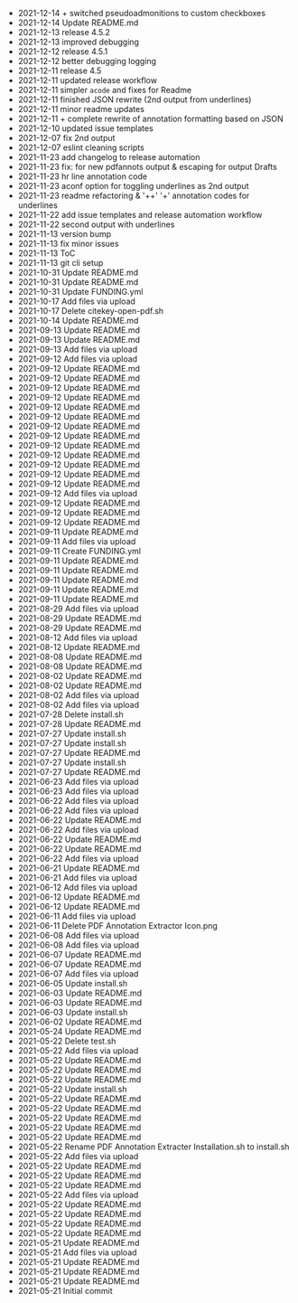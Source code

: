 - 2021-12-14	+ switched pseudoadmonitions to custom checkboxes
- 2021-12-14	Update README.md
- 2021-12-13	release 4.5.2
- 2021-12-13	improved debugging
- 2021-12-12	release 4.5.1
- 2021-12-12	better debugging logging
- 2021-12-11	release 4.5
- 2021-12-11	updated release workflow
- 2021-12-11	simpler `acode` and fixes for Readme
- 2021-12-11	finished JSON rewrite (2nd output from underlines)
- 2021-12-11	minor readme updates
- 2021-12-11	+ complete rewrite of annotation formatting based on JSON
- 2021-12-10	updated issue templates
- 2021-12-07	fix 2nd output
- 2021-12-07	eslint cleaning scripts
- 2021-11-23	add changelog to release automation
- 2021-11-23	fix: for new pdfannots output & escaping for output Drafts
- 2021-11-23	hr line annotation code
- 2021-11-23	aconf option for toggling underlines as 2nd output
- 2021-11-23	readme refactoring & '++' '+' annotation codes for underlines
- 2021-11-22	add issue templates and release automation workflow
- 2021-11-22	second output with underlines
- 2021-11-13	version bump
- 2021-11-13	fix minor issues
- 2021-11-13	ToC
- 2021-11-13	git cli setup
- 2021-10-31	Update README.md
- 2021-10-31	Update README.md
- 2021-10-31	Update FUNDING.yml
- 2021-10-17	Add files via upload
- 2021-10-17	Delete citekey-open-pdf.sh
- 2021-10-14	Update README.md
- 2021-09-13	Update README.md
- 2021-09-13	Update README.md
- 2021-09-13	Add files via upload
- 2021-09-12	Add files via upload
- 2021-09-12	Update README.md
- 2021-09-12	Update README.md
- 2021-09-12	Update README.md
- 2021-09-12	Update README.md
- 2021-09-12	Update README.md
- 2021-09-12	Update README.md
- 2021-09-12	Update README.md
- 2021-09-12	Update README.md
- 2021-09-12	Update README.md
- 2021-09-12	Update README.md
- 2021-09-12	Update README.md
- 2021-09-12	Update README.md
- 2021-09-12	Update README.md
- 2021-09-12	Add files via upload
- 2021-09-12	Update README.md
- 2021-09-12	Update README.md
- 2021-09-12	Update README.md
- 2021-09-11	Update README.md
- 2021-09-11	Add files via upload
- 2021-09-11	Create FUNDING.yml
- 2021-09-11	Update README.md
- 2021-09-11	Update README.md
- 2021-09-11	Update README.md
- 2021-09-11	Update README.md
- 2021-09-11	Update README.md
- 2021-08-29	Add files via upload
- 2021-08-29	Update README.md
- 2021-08-29	Update README.md
- 2021-08-12	Add files via upload
- 2021-08-12	Update README.md
- 2021-08-08	Update README.md
- 2021-08-08	Update README.md
- 2021-08-02	Update README.md
- 2021-08-02	Update README.md
- 2021-08-02	Add files via upload
- 2021-08-02	Add files via upload
- 2021-07-28	Delete install.sh
- 2021-07-28	Update README.md
- 2021-07-27	Update install.sh
- 2021-07-27	Update install.sh
- 2021-07-27	Update README.md
- 2021-07-27	Update install.sh
- 2021-07-27	Update README.md
- 2021-06-23	Add files via upload
- 2021-06-23	Add files via upload
- 2021-06-22	Add files via upload
- 2021-06-22	Add files via upload
- 2021-06-22	Update README.md
- 2021-06-22	Add files via upload
- 2021-06-22	Update README.md
- 2021-06-22	Update README.md
- 2021-06-22	Add files via upload
- 2021-06-21	Update README.md
- 2021-06-21	Add files via upload
- 2021-06-12	Add files via upload
- 2021-06-12	Update README.md
- 2021-06-12	Update README.md
- 2021-06-11	Add files via upload
- 2021-06-11	Delete PDF Annotation Extractor Icon.png
- 2021-06-08	Add files via upload
- 2021-06-08	Add files via upload
- 2021-06-07	Update README.md
- 2021-06-07	Update README.md
- 2021-06-07	Add files via upload
- 2021-06-05	Update install.sh
- 2021-06-03	Update README.md
- 2021-06-03	Update README.md
- 2021-06-03	Update install.sh
- 2021-06-02	Update README.md
- 2021-05-24	Update README.md
- 2021-05-22	Delete test.sh
- 2021-05-22	Add files via upload
- 2021-05-22	Update README.md
- 2021-05-22	Update README.md
- 2021-05-22	Update README.md
- 2021-05-22	Update install.sh
- 2021-05-22	Update README.md
- 2021-05-22	Update README.md
- 2021-05-22	Update README.md
- 2021-05-22	Update README.md
- 2021-05-22	Update README.md
- 2021-05-22	Rename PDF Annotation Extracter Installation.sh to install.sh
- 2021-05-22	Add files via upload
- 2021-05-22	Update README.md
- 2021-05-22	Update README.md
- 2021-05-22	Update README.md
- 2021-05-22	Add files via upload
- 2021-05-22	Update README.md
- 2021-05-22	Update README.md
- 2021-05-22	Update README.md
- 2021-05-22	Update README.md
- 2021-05-21	Update README.md
- 2021-05-21	Add files via upload
- 2021-05-21	Update README.md
- 2021-05-21	Update README.md
- 2021-05-21	Update README.md
- 2021-05-21	Initial commit
